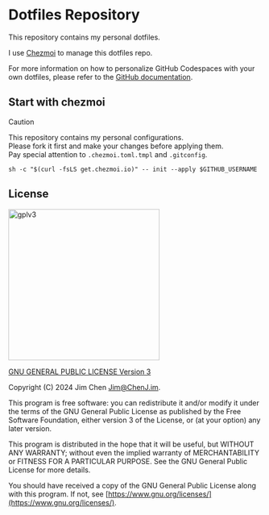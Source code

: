 # Dotfiles Repository

This repository contains my personal dotfiles.

I use [Chezmoi](https://www.chezmoi.io) to manage this dotfiles repo.

For more information on how to personalize GitHub Codespaces with your own dotfiles, please refer to the [GitHub documentation](https://docs.github.com/en/codespaces/setting-your-user-preferences/personalizing-github-codespaces-for-your-account#dotfiles).

## Start with chezmoi

> [!CAUTION]  
> This repository contains my personal configurations.  
> Please fork it first and make your changes before applying them.  
> Pay special attention to `.chezmoi.toml.tmpl` and `.gitconfig`.  

```shell
sh -c "$(curl -fsLS get.chezmoi.io)" -- init --apply $GITHUB_USERNAME
```

## License

<img src="https://github.com/user-attachments/assets/f39af0c7-aa0a-4824-9b2b-bfa9f93ba4e5" alt="gplv3" width="300" />

[GNU GENERAL PUBLIC LICENSE Version 3](LICENSE)

Copyright (C) 2024 Jim Chen <Jim@ChenJ.im>.

This program is free software: you can redistribute it and/or modify it under the terms of the GNU General Public License as published by the Free Software Foundation, either version 3 of the License, or (at your option) any later version.

This program is distributed in the hope that it will be useful, but WITHOUT ANY WARRANTY; without even the implied warranty of MERCHANTABILITY or FITNESS FOR A PARTICULAR PURPOSE. See the GNU General Public License for more details.

You should have received a copy of the GNU General Public License along with this program. If not, see [https://www.gnu.org/licenses/](https://www.gnu.org/licenses/).
